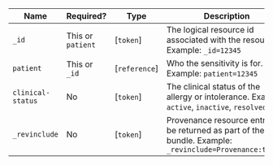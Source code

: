 Name|Required?|Type|Description
--------------------|--------------------|---------------|-----------------------------------------------------------------------
 `_id`|This or `patient`|[`token`]|The logical resource id associated with the resource. Example: `_id=12345`
 `patient`|This or `_id`|[`reference`]|Who the sensitivity is for. Example: `patient=12345`
 `clinical-status`|No|[`token`]|The clinical status of the allergy or intolerance. Example: `active`, `inactive`, `resolved`
 `_revinclude`|No|[`token`]|Provenance resource entries to be returned as part of the bundle. Example: `_revinclude=Provenance:target`
